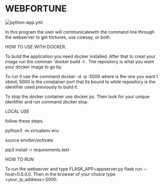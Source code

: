 # WEBFORTUNE

![python-app.yml](https://github.com/qhussey32/webfortune/actions/workflows/python-app.yml/badge.svg)


In this program the user will communicatewith the command line through the webserver to get fortunes, use cowsay, or both.

HOW TO USE WITH DOCKER.

To build the application you need docker installed. After that to creat your image run the comman 'docker build -t <repository>. The repository is what you want your docker image to go by.


To run it use the command docker -d -p <port>:5000 <repository> where <port> is the one you want t obind, 5000 is the conatainer port that its bound to while repository is the identifier used previously to build it.

To stop the docker container use docker ps. Then look for your unique identifier and run command docker stop.

LOCAL USE

follow these steps.

python3 -m virtualenv env

source env/bin/activate

pip3 install -r requirements.text

HOW TO RUN

To run the webserver and type FLASK_APP=appserver.py flask run --host=0.0.0.0. Then in the browser of your choice type <your_ip_address>:5000.
